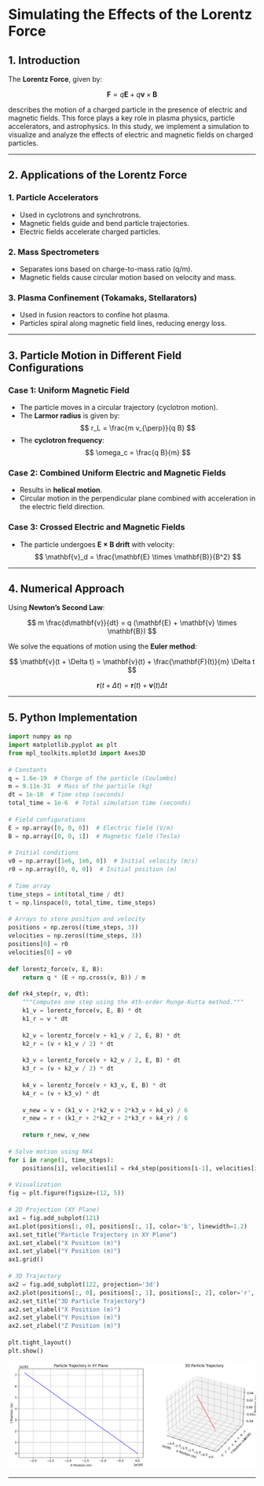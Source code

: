 # **Simulating the Effects of the Lorentz Force**

## **1. Introduction**

The **Lorentz Force**, given by:

$$
\mathbf{F} = q\mathbf{E} + q\mathbf{v} \times \mathbf{B}
$$

describes the motion of a charged particle in the presence of electric and magnetic fields. This force plays a key role in plasma physics, particle accelerators, and astrophysics. In this study, we implement a simulation to visualize and analyze the effects of electric and magnetic fields on charged particles.

---

## **2. Applications of the Lorentz Force**

### **1. Particle Accelerators**

- Used in cyclotrons and synchrotrons.
- Magnetic fields guide and bend particle trajectories.
- Electric fields accelerate charged particles.

### **2. Mass Spectrometers**

- Separates ions based on charge-to-mass ratio (q/m).
- Magnetic fields cause circular motion based on velocity and mass.

### **3. Plasma Confinement (Tokamaks, Stellarators)**

- Used in fusion reactors to confine hot plasma.
- Particles spiral along magnetic field lines, reducing energy loss.

---

## **3. Particle Motion in Different Field Configurations**

### **Case 1: Uniform Magnetic Field**

- The particle moves in a circular trajectory (cyclotron motion).
- The **Larmor radius** is given by:
  $$
  r_L = \frac{m v_{\perp}}{q B}
  $$
- The **cyclotron frequency**:
  $$
  \omega_c = \frac{q B}{m}
  $$

### **Case 2: Combined Uniform Electric and Magnetic Fields**

- Results in **helical motion**.
- Circular motion in the perpendicular plane combined with acceleration in the electric field direction.

### **Case 3: Crossed Electric and Magnetic Fields**

- The particle undergoes **E × B drift** with velocity:
  $$
  \mathbf{v}_d = \frac{\mathbf{E} \times \mathbf{B}}{B^2}
  $$

---

## **4. Numerical Approach**

Using **Newton’s Second Law**:

$$
 m \frac{d\mathbf{v}}{dt} = q (\mathbf{E} + \mathbf{v} \times \mathbf{B})
$$

We solve the equations of motion using the **Euler method**:

$$
\mathbf{v}(t + \Delta t) = \mathbf{v}(t) + \frac{\mathbf{F}(t)}{m} \Delta t
$$

$$
\mathbf{r}(t + \Delta t) = \mathbf{r}(t) + \mathbf{v}(t) \Delta t
$$

---

## **5. Python Implementation**

```python
import numpy as np
import matplotlib.pyplot as plt
from mpl_toolkits.mplot3d import Axes3D

# Constants
q = 1.6e-19  # Charge of the particle (Coulombs)
m = 9.11e-31  # Mass of the particle (kg)
dt = 1e-10  # Time step (seconds)
total_time = 1e-6  # Total simulation time (seconds)

# Field configurations
E = np.array([0, 0, 0])  # Electric field (V/m)
B = np.array([0, 0, 1])  # Magnetic field (Tesla)

# Initial conditions
v0 = np.array([1e6, 1e6, 0])  # Initial velocity (m/s)
r0 = np.array([0, 0, 0])  # Initial position (m)

# Time array
time_steps = int(total_time / dt)
t = np.linspace(0, total_time, time_steps)

# Arrays to store position and velocity
positions = np.zeros((time_steps, 3))
velocities = np.zeros((time_steps, 3))
positions[0] = r0
velocities[0] = v0

def lorentz_force(v, E, B):
    return q * (E + np.cross(v, B)) / m

def rk4_step(r, v, dt):
    """Computes one step using the 4th-order Runge-Kutta method."""
    k1_v = lorentz_force(v, E, B) * dt
    k1_r = v * dt

    k2_v = lorentz_force(v + k1_v / 2, E, B) * dt
    k2_r = (v + k1_v / 2) * dt

    k3_v = lorentz_force(v + k2_v / 2, E, B) * dt
    k3_r = (v + k2_v / 2) * dt

    k4_v = lorentz_force(v + k3_v, E, B) * dt
    k4_r = (v + k3_v) * dt

    v_new = v + (k1_v + 2*k2_v + 2*k3_v + k4_v) / 6
    r_new = r + (k1_r + 2*k2_r + 2*k3_r + k4_r) / 6

    return r_new, v_new

# Solve motion using RK4
for i in range(1, time_steps):
    positions[i], velocities[i] = rk4_step(positions[i-1], velocities[i-1], dt)

# Visualization
fig = plt.figure(figsize=(12, 5))

# 2D Projection (XY Plane)
ax1 = fig.add_subplot(121)
ax1.plot(positions[:, 0], positions[:, 1], color='b', linewidth=1.2)
ax1.set_title("Particle Trajectory in XY Plane")
ax1.set_xlabel("X Position (m)")
ax1.set_ylabel("Y Position (m)")
ax1.grid()

# 3D Trajectory
ax2 = fig.add_subplot(122, projection='3d')
ax2.plot(positions[:, 0], positions[:, 1], positions[:, 2], color='r', linewidth=1.2)
ax2.set_title("3D Particle Trajectory")
ax2.set_xlabel("X Position (m)")
ax2.set_ylabel("Y Position (m)")
ax2.set_zlabel("Z Position (m)")

plt.tight_layout()
plt.show()

```

![alt text](image.png)

---
